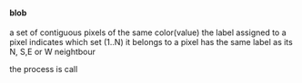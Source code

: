 #### blob
a set of contiguous pixels of the same color(value)
the label assigned to a pixel indicates which set (1..N) it belongs to
a pixel has the same label as its N, S,E or W neightbour

the process is call